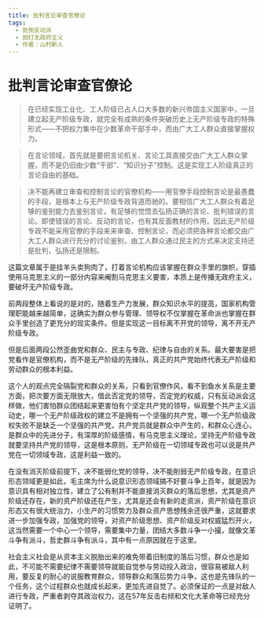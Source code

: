 ```yaml
---
title: 批判言论审查官僚论
tags:
  - 批倒反动派
  - 炮打无政府主义
  - 作者：山村新人
---
```


# 批判言论审查官僚论

> 在已经实现工业化、工人阶级已占人口大多数的新兴帝国主义国家中，一旦建立起无产阶级专政，就完全有成熟的条件突破历史上无产阶级专政的特殊形式——不把权力集中在少数革命干部手中，而由广大工人群众直接掌握权力。


> 在言论领域，首先就是要把言论机关、言论工具直接交由广大工人群众掌握，而不是仍旧由少数“干部”、“知识分子”控制。这是实现工人阶级真正的言论自由的基础。


> 决不能再建立审查和控制言论的官僚机构——用官僚手段控制言论是最愚蠢的手段，是根本上与无产阶级专政背道而驰的。要相信广大工人群众有着足够的鉴别能力去鉴别言论，有足够的觉悟去弘扬正确的言论、批判错误的言论。即使错误的言论、反动的言论，也有其反面教材的作用。因此无产阶级专政不能采用官僚的手段来来审查、控制言论，而必须把各种言论都交由广大工人群众进行充分的讨论鉴别，由工人群众通过民主的方式来决定支持还是批判，弘扬还是限制。



这篇文章属于是挂羊头卖狗肉了，打着言论机构应该掌握在群众手里的旗帜，穿插使用马克思主义的一部分内容来阉割马克思主义要害，本质上是传播无政府主义，要破坏无产阶级专政。


前两段整体上看说的是对的，随着生产力发展，群众知识水平的提高，国家机构管理职能越来越简单，这确实为群众参与管理、领导权不仅掌握在革命派也掌握在群众手里创造了更充分的现实条件。但是实现这一目标离不开党的领导，离不开无产阶级专政。


但是后面两段公然歪曲党和群众、民主与专政、纪律与自由的关系。最大要害是把党看作是官僚机构，而不是无产阶级的先锋队，真正的共产党始终代表无产阶级和劳动群众的根本利益。


这个人的观点完全隔裂党和群众的关系，只看到官僚作风，看不到鱼水关系是主要方面，把次要方面无限放大，借此否定党的领导，否定党的权威，只有反动派会这样做，他们害怕群众团结起来更害怕有个坚定共产党的领导，纵观整个共产主义运动史，哪一个无产阶级政权的建立不是拥有一个坚强的共产党，哪一个无产阶级政权失败不是缺乏一个坚强的共产党，共产党员就是群众中产生的，和群众心连心，是群众中的先进分子，有深厚的阶级感情，有马克思主义理论，坚持无产阶级专政就要坚持共产党的领导，这是根本原则，无产阶级在一切领域专政也可以说是共产党在一切领域专政，这是利益一致的。


在没有消灭阶级前提下，决不能弱化党的领导，决不能削弱无产阶级专政，在意识形态领域更是如此，毛主席为什么说意识形态领域搞不好要斗争上百年，就是因为意识具有相对独立性，建立了公有制并不能直接消灭群众的落后思想，尤其是资产阶级还存在，新的资产阶级还在产生，尤其是还会有新的走资派，资产阶级在意识形态又有很大统治力，小生产的习惯势力及群众资产思想残余还很严重，这就要求进一步加强专政，加强党的领导，对资产阶级思想、资产阶级反对权威猛烈开火，这当然需要一个中心一个领导，需要集中力量，团结大多数斗争一小撮，就像文革斗争有派斗，哲史群斗争有派斗，其中有一点原因就在于这里。


社会主义社会是从资本主义脱胎出来的难免带着旧制度的落后习惯，群众也是如此，不可能不需要纪律不需要领导就能自觉参与劳动投入政治，很容易被敌人利用，要反复的耐心的说服教育群众，领导群众和落后势力斗争，这也是先锋队的一个任务，这个过程群众也就成长起来，更加先进自觉了。必须保证的一点是对敌人进行专政，严重者剥夺其政治权力，这在57年反击右倾和文化大革命等已经充分证明了。



